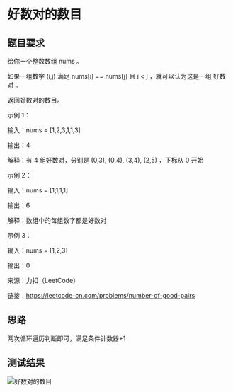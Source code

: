 # 好数对的数目
## 题目要求
给你一个整数数组 nums 。

如果一组数字 (i,j) 满足 nums[i] == nums[j] 且 i < j ，就可以认为这是一组 好数对 。

返回好数对的数目。

示例 1：

输入：nums = [1,2,3,1,1,3]

输出：4

解释：有 4 组好数对，分别是 (0,3), (0,4), (3,4), (2,5) ，下标从 0 开始

示例 2：

输入：nums = [1,1,1,1]

输出：6

解释：数组中的每组数字都是好数对

示例 3：

输入：nums = [1,2,3]

输出：0

来源：力扣（LeetCode）

链接：https://leetcode-cn.com/problems/number-of-good-pairs
## 思路
两次循环遍历判断即可，满足条件计数器+1
## 测试结果
![好数对的数目]()
